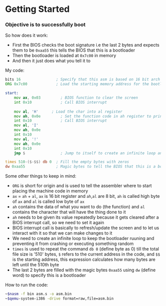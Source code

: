 # Getting Started

### Objective is to successfully boot

So how does it work:
- First the BIOS checks the boot signature i.e the last 2 bytes and expects them to be `0xaa55` this tells the BIOS that this is a bootloader
- Then the bootloader is loaded at `0x7c00` in memory
- And then it just does what you tell it to

My code:
```asm
bits 16                ; Specify that this asm is based on 16 bit arch
ORG 0x7c00             ; Load the starting memory address for the bootloader

start:
  	mov ax, 0x03         ; BIOS function to clear the screen
	int 0x10             ; Call BIOS interrupt
        
  	mov al, 'H'	     ; Load the char into al register
	mov ah, 0x0e         ; Set the function code in ah register to print i.e 0x0e
	int 0x10             ; Call BIOS interrupt
	mov al, 'I'
	mov ah, 0x0e 
	int 0x10
	mov al, '!'
	mov ah, 0x0e 
	int 0x10
	jmp $                ; Jump to itself to create an infinite loop and keep the bootloader running

times 510-($-$$) db 0  ; Fill the empty bytes with zeros
dw 0xaa55              ; Magic bytes to tell the BIOS that this is a bootloader
```

Some other things to keep in mind:
- `ORG` is short for origin and is used to tell the assembler where to start placing the machine code in memory
- `ax` = `ah` + `al`, `ax` is 16 bit register and `ah`,`al` are 8 bit, `ah` is called high byte of `ax` and `al` is called low byte of `ax`
- `ah` contains the data of what you want to do (the function) and `al` contains the character that will have the thing done to it
- `ah` needs to be given its value repeatedly because it gets cleared after a BIOS interrupt call, so we need to set it again
- BIOS interrupt call is basically to refresh/update the screen and to let us interact with it so that we can make changes to it
- We need to create an infinite loop to keep the bootloader ruuning and preventing it from crashing or executing something random
- `times` is used to repeat the command `db 0` (define byte as 0) till the total file size is '510' bytes, `$` refers to the current address in the code, and `$$` is the starting address, this expression calculates how many bytes are left until the 510th byte
- The last 2 bytes are filled with the magic bytes `0xaa55` using `dw` (define word) to specify this is a bootloader

How to run the code:
```bash
~$nasm -f bin asm.s -o asm.bin
~$qemu-system-i386 -drive format=raw,file=asm.bin
```
